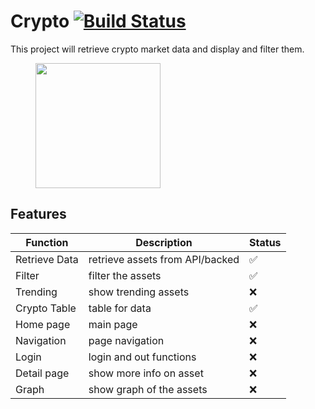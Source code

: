 # Crypto [![Build Status](https://github.com/mgrobertso/crypto/actions/workflows/manual.yml/badge.svg)](https://github.com/mgrobertso/crypto)
This project  will retrieve crypto market data and display and filter them.
<figure>
<img src="https://foreignpolicy.com/wp-content/themes/foreign-policy-2017/assets/src/images/power-maps/future-of-money-part-2/Bitcoin.png" width="200" height="200">
</figure>

## Features
| Function | Description |Status|
| --- | --- |---|
| Retrieve Data | retrieve assets from API/backed |:white_check_mark:|
| Filter| filter the assets  |:white_check_mark:|
| Trending| show trending assets |:x:|
| Crypto Table| table for data |:white_check_mark:|
| Home page| main page |:x:|
| Navigation| page navigation |:x:|
| Login| login and out functions |:x:|
| Detail page| show more info on asset  |:x:|
| Graph| show graph of the assets  |:x:|


